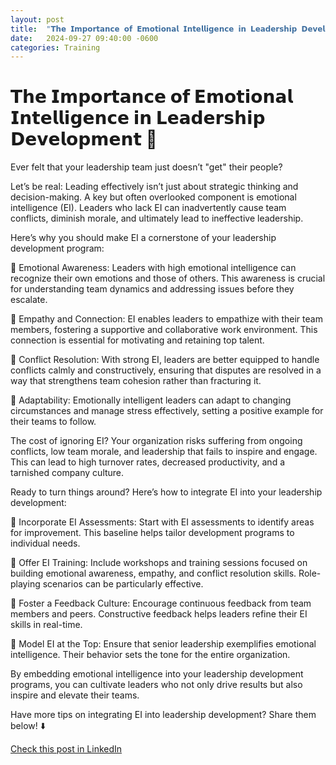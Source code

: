 ```yaml
---
layout: post
title:  "𝗧𝗵𝗲 𝗜𝗺𝗽𝗼𝗿𝘁𝗮𝗻𝗰𝗲 𝗼𝗳 𝗘𝗺𝗼𝘁𝗶𝗼𝗻𝗮𝗹 𝗜𝗻𝘁𝗲𝗹𝗹𝗶𝗴𝗲𝗻𝗰𝗲 𝗶𝗻 𝗟𝗲𝗮𝗱𝗲𝗿𝘀𝗵𝗶𝗽 𝗗𝗲𝘃𝗲𝗹𝗼𝗽𝗺𝗲𝗻𝘁 🌟"
date:   2024-09-27 09:40:00 -0600
categories: Training
---
```


# 𝗧𝗵𝗲 𝗜𝗺𝗽𝗼𝗿𝘁𝗮𝗻𝗰𝗲 𝗼𝗳 𝗘𝗺𝗼𝘁𝗶𝗼𝗻𝗮𝗹 𝗜𝗻𝘁𝗲𝗹𝗹𝗶𝗴𝗲𝗻𝗰𝗲 𝗶𝗻 𝗟𝗲𝗮𝗱𝗲𝗿𝘀𝗵𝗶𝗽 𝗗𝗲𝘃𝗲𝗹𝗼𝗽𝗺𝗲𝗻𝘁 🌟

Ever felt that your leadership team just doesn’t "get" their people?

Let’s be real: Leading effectively isn’t just about strategic thinking and decision-making. A key but often overlooked component is emotional intelligence (EI). Leaders who lack EI can inadvertently cause team conflicts, diminish morale, and ultimately lead to ineffective leadership.

Here’s why you should make EI a cornerstone of your leadership development program:

📌 Emotional Awareness: Leaders with high emotional intelligence can recognize their own emotions and those of others. This awareness is crucial for understanding team dynamics and addressing issues before they escalate.

📌 Empathy and Connection: EI enables leaders to empathize with their team members, fostering a supportive and collaborative work environment. This connection is essential for motivating and retaining top talent.

📌 Conflict Resolution: With strong EI, leaders are better equipped to handle conflicts calmly and constructively, ensuring that disputes are resolved in a way that strengthens team cohesion rather than fracturing it.

📌 Adaptability: Emotionally intelligent leaders can adapt to changing circumstances and manage stress effectively, setting a positive example for their teams to follow.

The cost of ignoring EI? Your organization risks suffering from ongoing conflicts, low team morale, and leadership that fails to inspire and engage. This can lead to high turnover rates, decreased productivity, and a tarnished company culture.

Ready to turn things around? Here’s how to integrate EI into your leadership development:

🎯 Incorporate EI Assessments: Start with EI assessments to identify areas for improvement. This baseline helps tailor development programs to individual needs.

🎯 Offer EI Training: Include workshops and training sessions focused on building emotional awareness, empathy, and conflict resolution skills. Role-playing scenarios can be particularly effective.

🎯 Foster a Feedback Culture: Encourage continuous feedback from team members and peers. Constructive feedback helps leaders refine their EI skills in real-time.

🎯 Model EI at the Top: Ensure that senior leadership exemplifies emotional intelligence. Their behavior sets the tone for the entire organization.

By embedding emotional intelligence into your leadership development programs, you can cultivate leaders who not only drive results but also inspire and elevate their teams.

Have more tips on integrating EI into leadership development? Share them below! ⬇️

[Check this post in LinkedIn](link)